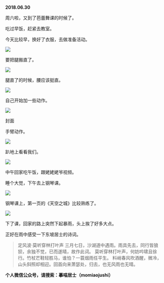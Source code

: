 
          
            
**2018.06.30**

周六啦，又到了芭蕾舞课的时候了。

吃过早饭，赶紧去教室。

今天比较早，换好了衣服，去做准备活动。




![](//upload-images.jianshu.io/upload_images/51001-22ab81fe99bcbf04.jpg)




要把腿搬直了。




![](//upload-images.jianshu.io/upload_images/51001-78c1b3a86fa349d5.jpg)




腿直了的时候，腰应该挺直。




![](//upload-images.jianshu.io/upload_images/51001-3ca326f31b92a934.jpg)




自己开始加一些动作。




![](//upload-images.jianshu.io/upload_images/51001-1e2eccb766056f17.jpg)

封面


手臂动作。




![](//upload-images.jianshu.io/upload_images/51001-a104653d0d684a7b.jpg)




趴地上看看我们。




![](//upload-images.jianshu.io/upload_images/51001-e463d294a5f0887a.jpg)




中午回家吃午饭，跟姥姥姥爷视频。

睡个大觉，下午去上钢琴课。




![](//upload-images.jianshu.io/upload_images/51001-64864b6f80d70a1a.jpg)




钢琴课上，第一页的《天空之城》比较熟练了。




![](//upload-images.jianshu.io/upload_images/51001-dc764e418ca3f50d.jpg)




下了课，回家的路上突然下起暴雨，头上挨了好多大点。

正好在雨中感受一下东坡居士的诗词。
>定风波·莫听穿林打叶声
三月七日，沙湖道中遇雨。雨具先去，同行皆狼狈，余独不觉，已而遂晴，故作此词。
莫听穿林打叶声，何妨吟啸且徐行。竹杖芒鞋轻胜马，谁怕？一蓑烟雨任平生。
料峭春风吹酒醒，微冷，山头斜照却相迎。回首向来萧瑟处，归去，也无风雨也无晴。




**个人微信公众号，请搜索：摹喵居士（momiaojushi）**

          
        